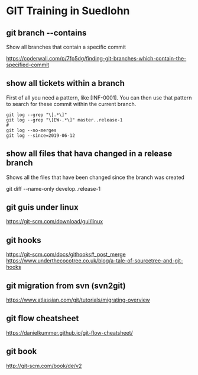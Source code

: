 # GIT Training in Suedlohn 
## git branch --contains 

Show all branches that contain a specific commit

https://coderwall.com/p/7fp5dg/finding-git-branches-which-contain-the-specified-commit

## show all tickets within a branch 

First of all you need a pattern, like [INF-0001].
You can then use that pattern to search for these commit within the current branch.

```
git log --grep "\[.*\]"
git log --grep "\[EW-.*\]" master..release-1
# 
git log --no-merges 
git log --since=2019-06-12
```
## show all files that hava changed in a release branch 

Shows all the files that have been changed since the branch was created 

git diff --name-only develop..release-1

## git guis under linux

https://git-scm.com/download/gui/linux

## git hooks 

https://git-scm.com/docs/githooks#_post_merge
https://www.underthecocotree.co.uk/blog/a-tale-of-sourcetree-and-git-hooks

## git migration from svn (svn2git) 

https://www.atlassian.com/git/tutorials/migrating-overview

## git flow cheatsheet 
https://danielkummer.github.io/git-flow-cheatsheet/

## git book 
http://git-scm.com/book/de/v2
